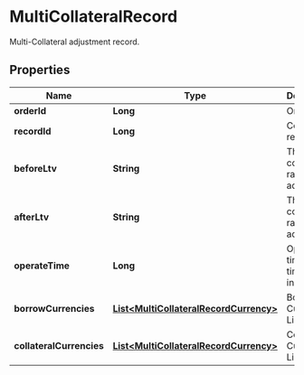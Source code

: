 

# MultiCollateralRecord

Multi-Collateral adjustment record.
## Properties

Name | Type | Description | Notes
------------ | ------------- | ------------- | -------------
**orderId** | **Long** | Order ID |  [optional]
**recordId** | **Long** | Collateral record ID |  [optional]
**beforeLtv** | **String** | The collateral ratio before adjustment |  [optional]
**afterLtv** | **String** | The collateral ratio before adjustment |  [optional]
**operateTime** | **Long** | Operation time, timestamp in seconds. |  [optional]
**borrowCurrencies** | [**List&lt;MultiCollateralRecordCurrency&gt;**](MultiCollateralRecordCurrency.md) | Borrowing Currency List |  [optional]
**collateralCurrencies** | [**List&lt;MultiCollateralRecordCurrency&gt;**](MultiCollateralRecordCurrency.md) | Collateral Currency List |  [optional]



